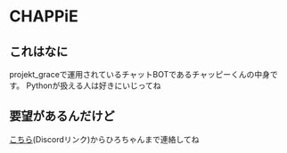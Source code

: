 # CHAPPiE
## これはなに
projekt_graceで運用されているチャットBOTであるチャッピーくんの中身です。
Pythonが扱える人は好きにいじってね

## 要望があるんだけど
[こちら](https://discordapp.com/users/503726686811193344)(Discordリンク)からひろちゃんまで連絡してね
